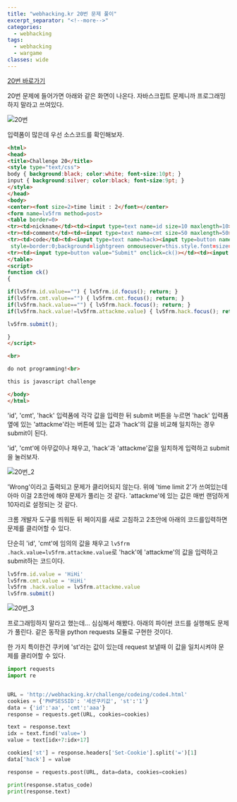 ```yaml
---
title: "webhacking.kr 20번 문제 풀이"
excerpt_separator: "<!--more-->"
categories:
  - webhacking
tags:
  - webhacking
  - wargame
classes: wide
---
```


[20번 바로가기](http://webhacking.kr/challenge/codeing/code4.html)

20번 문제에 들어가면 아래와 같은 화면이 나온다. 자바스크립트 문제니까 프로그래밍하지 말라고 쓰여있다.


![20번](/img/20번_1.JPG)


입력폼이 많은데 우선 소스코드를 확인해보자.

```html
<html>
<head>
<title>Challenge 20</title>
<style type="text/css">
body { background:black; color:white; font-size:10pt; }
input { background:silver; color:black; font-size:9pt; }
</style>
</head>
<body>
<center><font size=2>time limit : 2</font></center>
<form name=lv5frm method=post>
<table border=0>
<tr><td>nickname</td><td><input type=text name=id size=10 maxlength=10></td></tr>
<tr><td>comment</td><td><input type=text name=cmt size=50 maxlength=50></td></tr>
<tr><td>code</td><td><input type=text name=hack><input type=button name=attackme value="skjnmvacma"
 style=border:0;background=lightgreen onmouseover=this.style.font=size=30 onmouseout=this.style.font=size=15></td></tr>
<tr><td><input type=button value="Submit" onclick=ck()></td><td><input type=reset></td></tr>
</table>
<script>
function ck()
{

if(lv5frm.id.value=="") { lv5frm.id.focus(); return; }
if(lv5frm.cmt.value=="") { lv5frm.cmt.focus(); return; }
if(lv5frm.hack.value=="") { lv5frm.hack.focus(); return; }
if(lv5frm.hack.value!=lv5frm.attackme.value) { lv5frm.hack.focus(); return; }

lv5frm.submit();

}
</script>

<br>

do not programming!<br>

this is javascript challenge

</body>
</html>
```

'id', 'cmt', 'hack' 입력폼에 각각 값을 입력한 뒤 submit 버튼을 누르면 'hack' 입력폼 옆에 있는 'attackme'라는 버튼에 있는 값과 'hack'의 값을 비교해 일치하는 경우 submit이 된다.


'id', 'cmt'에 아무값이나 채우고, 'hack'과 'attackme'값을 일치하게 입력하고 submit을 눌러보자.


![20번_2](/img/20번_2.JPG)

'Wrong'이라고 출력되고 문제가 클리어되지 않는다. 위에 'time limit 2'가 쓰여있는데 아마 이걸 2초안에 해야 문제가 풀리는 것 같다. 'attackme'에 있는 값은 매번 랜덤하게 10자리로 설정되는 것 같다.


 크롬 개발자 도구를 띄워둔 뒤 페이지를 새로 고침하고 2초안에 아래의 코드를입력하면 문제를 클리어할 수 있다.


단순히 'id', 'cmt'에 임의의 값을 채우고 `lv5frm .hack.value=lv5frm.attackme.value`로 'hack'에 'attackme'의 값을 입력하고 submit하는 코드이다.

```javascript
lv5frm.id.value = 'HiHi'
lv5frm.cmt.value = 'HiHi'
lv5frm .hack.value = lv5frm.attackme.value
lv5frm.submit()
```


![20번_3](/img/20번_3.JPG)


프로그래밍하지 말라고 했는데... 심심해서 해봤다. 아래의 파이썬 코드를 실행해도 문제가 풀린다.
같은 동작을 python requests 모듈로 구현한 것이다.

 한 가지 특이한건 쿠키에 'st'라는 값이 있는데 request 보낼때 이 값을 일치시켜야 문제를 클리어할 수 있다.


 ```python
 import requests
 import re


 URL = 'http://webhacking.kr/challenge/codeing/code4.html'
 cookies = {'PHPSESSID': '세션쿠키값', 'st':'1'}
 data = {'id':'aa', 'cmt':'aaa'}
 response = requests.get(URL, cookies=cookies)

 text = response.text
 idx = text.find('value=')
 value = text[idx+7:idx+17]

 cookies['st'] = response.headers['Set-Cookie'].split('=')[1]
 data['hack'] = value

 response = requests.post(URL, data=data, cookies=cookies)

 print(response.status_code)
 print(response.text)

 ```
